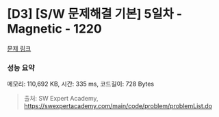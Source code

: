 # [D3] [S/W 문제해결 기본] 5일차 - Magnetic - 1220 

[문제 링크](https://swexpertacademy.com/main/code/problem/problemDetail.do?contestProbId=AV14hwZqABsCFAYD) 

### 성능 요약

메모리: 110,692 KB, 시간: 335 ms, 코드길이: 728 Bytes



> 출처: SW Expert Academy, https://swexpertacademy.com/main/code/problem/problemList.do